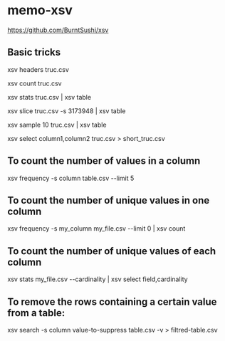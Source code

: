# memo-xsv

https://github.com/BurntSushi/xsv

## Basic tricks

xsv headers truc.csv

xsv count truc.csv

xsv stats truc.csv | xsv table

xsv slice truc.csv -s 3173948 | xsv table

xsv sample 10 truc.csv | xsv table

xsv select column1,column2 truc.csv > short_truc.csv

## To count the number of values in a column

xsv frequency -s column table.csv --limit 5

## To count the number of unique values in one column

xsv frequency -s my_column my_file.csv --limit 0 | xsv count 

## To count the number of unique values of each column

xsv stats my_file.csv --cardinality | xsv select field,cardinality

## To remove the rows containing a certain value from a table:

xsv search -s column value-to-suppress table.csv -v > filtred-table.csv
